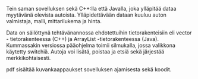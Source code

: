 Tein saman sovelluksen sekä C++:lla että Javalla, joka ylläpitää dataa myytävänä olevista autoista.
Ylläpidettävään dataan kuuluu auton valmistaja, malli, mittarilukema ja hinta.

Data on säilöttynä tehtävänannossa ehdotettuihin tietorakenteisiin eli vector -
tietorakenteessa (C++) ja ArrayList -tietorakenteessa (Java).
Kummassakin versiossa pääohjelma toimii silmukalla, jossa valikkona käytetty 
switchiä.
Autoja voi lisätä, poistaa ja etsiä sekä järjestää merkkikohtaisesti.


pdf sisältää kuvankaappaukset sovelluksen ajamisesta sekä koodit.
